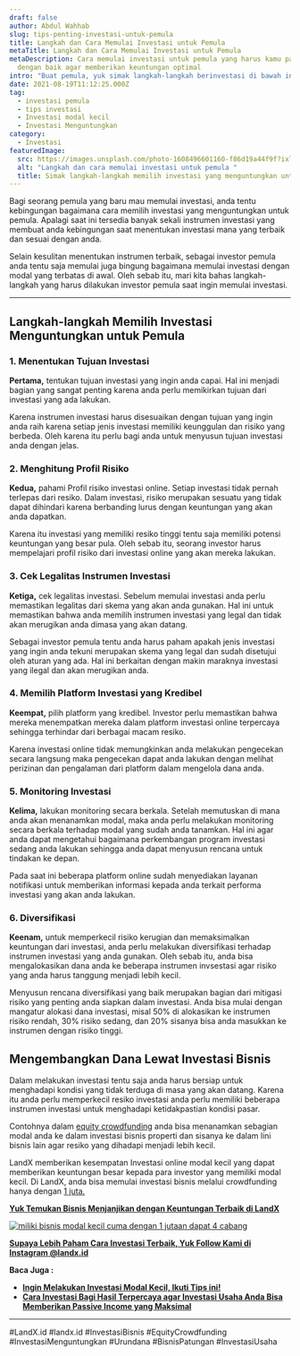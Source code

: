 ```yaml
---
draft: false
author: Abdul Wahhab
slug: tips-penting-investasi-untuk-pemula
title: Langkah dan Cara Memulai Investasi untuk Pemula
metaTitle: Langkah dan Cara Memulai Investasi untuk Pemula
metaDescription: Cara memulai investasi untuk pemula yang harus kamu pahami
  dengan baik agar memberikan keuntungan optimal
intro: "Buat pemula, yuk simak langkah-langkah berinvestasi di bawah ini. "
date: 2021-08-19T11:12:25.000Z
tag:
  - investasi pemula
  - tips investasi
  - Investasi modal kecil
  - Investasi Menguntungkan
category:
  - Investasi
featuredImage:
  src: https://images.unsplash.com/photo-1608496601160-f86d19a44f9f?ixlib=rb-1.2.1&ixid=MnwxMjA3fDB8MHxwaG90by1wYWdlfHx8fGVufDB8fHx8&auto=format&fit=crop&w=961&q=80
  alt: "Langkah dan cara memulai investasi untuk pemula "
  title: Simak langkah-langkah memilih investasi yang menguntungkan untuk pemula
---
```

Bagi seorang pemula yang baru mau memulai investasi, anda tentu kebingungan bagaimana cara memilih investasi yang menguntungkan untuk pemula. Apalagi saat ini tersedia banyak sekali instrumen investasi yang membuat anda kebingungan saat menentukan investasi mana yang terbaik dan sesuai dengan anda.

Selain kesulitan menentukan instrumen terbaik, sebagai investor pemula anda tentu saja memulai juga bingung bagaimana memulai investasi dengan modal yang terbatas di awal. Oleh sebab itu, mari kita bahas langkah-langkah yang harus dilakukan investor pemula saat ingin memulai investasi.

- - -

## Langkah-langkah Memilih Investasi Menguntungkan untuk Pemula

### 1. Menentukan Tujuan Investasi

**Pertama,** tentukan tujuan investasi yang ingin anda capai. Hal ini menjadi bagian yang sangat penting karena anda perlu memikirkan tujuan dari investasi yang ada lakukan.

Karena instrumen investasi harus disesuaikan dengan tujuan yang ingin anda raih karena setiap jenis investasi memiliki keunggulan dan risiko yang berbeda. Oleh karena itu perlu bagi anda untuk menyusun tujuan investasi anda dengan jelas.

### 2. Menghitung Profil Risiko

**Kedua,** pahami Profil risiko investasi online. Setiap investasi tidak pernah terlepas dari resiko. Dalam investasi, risiko merupakan sesuatu yang tidak dapat dihindari karena berbanding lurus dengan keuntungan yang akan anda dapatkan.

Karena itu investasi yang memiliki resiko tinggi tentu saja memiliki potensi keuntungan yang besar pula. Oleh sebab itu, seorang investor harus mempelajari profil risiko dari investasi online yang akan mereka lakukan.

### 3. Cek Legalitas Instrumen Investasi

**Ketiga,** cek legalitas investasi. Sebelum memulai investasi anda perlu memastikan legalitas dari skema yang akan anda gunakan. Hal ini untuk memastikan bahwa anda memilih instrumen investasi yang legal dan tidak akan merugikan anda dimasa yang akan datang.

Sebagai investor pemula tentu anda harus paham apakah jenis investasi yang ingin anda tekuni merupakan skema yang legal dan sudah disetujui oleh aturan yang ada. Hal ini berkaitan dengan makin maraknya investasi yang ilegal dan akan merugikan anda.

### 4. Memilih Platform Investasi yang Kredibel

**Keempat,** pilih platform yang kredibel. Investor perlu memastikan bahwa mereka menempatkan mereka dalam platform investasi online terpercaya sehingga terhindar dari berbagai macam resiko.

Karena investasi online tidak memungkinkan anda melakukan pengecekan secara langsung maka pengecekan dapat anda lakukan dengan melihat perizinan dan pengalaman dari platform dalam mengelola dana anda.

### 5. Monitoring Investasi

**Kelima,** lakukan monitoring secara berkala. Setelah memutuskan di mana anda akan menanamkan modal, maka anda perlu melakukan monitoring secara berkala terhadap modal yang sudah anda tanamkan. Hal ini  agar anda dapat mengetahui bagaimana perkembangan program investasi sedang anda lakukan sehingga anda dapat menyusun rencana untuk tindakan ke depan.

Pada saat ini beberapa platform online sudah menyediakan layanan notifikasi untuk memberikan informasi kepada anda terkait performa investasi yang akan anda lakukan.

### 6. Diversifikasi

**Keenam,** untuk memperkecil risiko kerugian dan memaksimalkan keuntungan dari investasi, anda perlu melakukan diversifikasi terhadap instrumen investasi yang anda gunakan. Oleh sebab itu, anda bisa mengalokasikan dana anda ke beberapa instrumen invsestasi agar risiko yang anda harus tanggung menjadi lebih kecil.

Menyusun rencana diversifikasi yang  baik merupakan bagian dari mitigasi risiko yang penting anda siapkan dalam investasi. Anda bisa mulai dengan mangatur alokasi dana investasi, misal 50% di alokasikan ke instrumen risiko rendah, 30% risiko sedang, dan 20% sisanya bisa anda masukkan ke instrumen dengan risiko tinggi.

## Mengembangkan Dana Lewat Investasi Bisnis

Dalam melakukan investasi tentu saja anda harus bersiap untuk menghadapi kondisi yang tidak terduga di masa yang akan datang. Karena itu anda perlu memperkecil resiko investasi anda perlu memiliki beberapa instrumen investasi untuk menghadapi ketidakpastian kondisi pasar.

Contohnya dalam [equity crowdfunding](https://landx.id/about-landx.html) anda bisa menanamkan sebagian modal anda ke dalam investasi bisnis properti dan sisanya ke dalam lini bisnis lain agar resiko yang dihadapi menjadi lebih kecil.

LandX memberikan kesempatan Investasi online modal kecil yang dapat memberikan keuntungan besar kepada para investor yang memiliki modal kecil. Di LandX, anda bisa memulai investasi bisnis melalui crowdfunding hanya dengan [1 juta.](https://landx.id/)

**[Yuk Temukan Bisnis Menjanjikan dengan Keuntungan Terbaik di LandX](https://landx.id/project/?utm_source=Blog&utm_medium=organic+keyword&utm_campaign=blog&utm_id=Blog)**

[![miliki bisnis modal kecil cuma dengan 1 jutaan dapat 4 cabang ](https://accountgram-production.sfo2.cdn.digitaloceanspaces.com/landx_ghost/2021/11/jadi-owner-bisnis-hanya-1-jutaan-dengan-cuan-yang-sangat-menjanjikan.png)](https://landx.id/project/?utm_source=Blog&utm_medium=organic+keyword&utm_campaign=blog&utm_id=Blog)

**[Supaya Lebih Paham Cara Investasi Terbaik, Yuk Follow Kami di Instagram @landx.id](https://www.instagram.com/landx.id/?utm_medium=copy_link)**

**Baca Juga :**

* **[Ingin Melakukan Investasi Modal Kecil, Ikuti Tips ini!](https://landx.id/blog/ingin-melakukan-investasi-modal-kecil-ikuti-tips-ini/)**
* **[Cara  Investasi Bagi Hasil Terpercaya agar Investasi Usaha Anda Bisa Memberikan Passive Income yang Maksimal](https://landx.id/blog/investasi-dengan-passive-income-untuk-masa-depan/)**

- - -

\#LandX.id    #landx.id    #InvestasiBisnis    #EquityCrowdfunding    #InvestasiMenguntungkan    #Urundana    #BisnisPatungan    #InvestasiUsaha